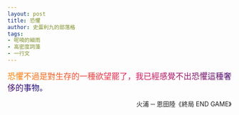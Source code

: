 ```yaml
---
layout: post
title: 恐懼
author: 史蛋利九的部落格
tags:
- 呢喃的細雨
- 高密度詞藻
- 一行文
---
```


<span style="font-size: large;
background: -webkit-linear-gradient(45deg, #ff8a00, #da1b60, #090979);
-webkit-background-clip: text;
-webkit-text-fill-color: transparent;">
恐懼不過是對生存的一種欲望罷了，我已經感覺不出恐懼這種奢侈的事物。
</span>
<div style="text-align: right;">
火浦 ─ 恩田陸《終局 END GAME》
</div>
